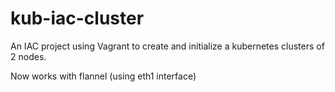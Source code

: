 # kub-iac-cluster
An IAC project using Vagrant to create and initialize a kubernetes clusters of 2 nodes.

Now works with flannel (using eth1 interface)
